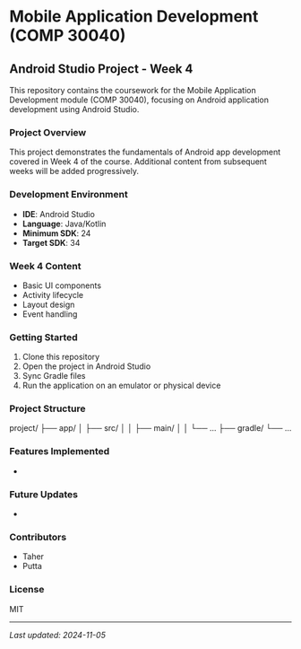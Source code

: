 # Mobile Application Development (COMP 30040)

## Android Studio Project - Week 4

This repository contains the coursework for the Mobile Application Development module (COMP 30040), focusing on Android application development using Android Studio.

### Project Overview

This project demonstrates the fundamentals of Android app development covered in Week 4 of the course. Additional content from subsequent weeks will be added progressively.

### Development Environment

- **IDE**: Android Studio
- **Language**: Java/Kotlin
- **Minimum SDK**: 24
- **Target SDK**: 34

### Week 4 Content

- Basic UI components
- Activity lifecycle
- Layout design
- Event handling

### Getting Started

1. Clone this repository
2. Open the project in Android Studio
3. Sync Gradle files
4. Run the application on an emulator or physical device

### Project Structure

project/
├── app/
│ ├── src/
│ │ ├── main/
│ │ └── ...
├── gradle/
└── ...

### Features Implemented

-

### Future Updates

-

### Contributors

- Taher
- Putta

### License

MIT

---

*Last updated: 2024-11-05*
